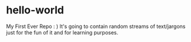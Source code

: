 # hello-world
My First Ever Repo : )
It's going to contain random streams of text/jargons just for the fun of it and for learning purposes.
